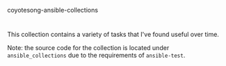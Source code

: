 coyotesong-ansible-collections
#

This collection contains a variety of tasks that I've found useful over time.

Note: the source code for the collection is located under `ansible_collections`
due to the requirements of `ansible-test`.
